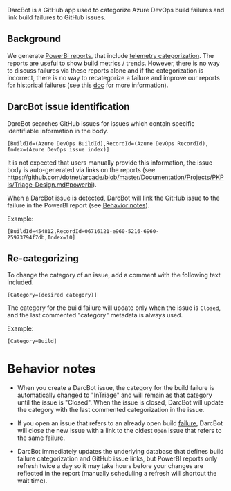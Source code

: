 DarcBot is a GitHub app used to categorize Azure DevOps build failures and link build failures to GitHub issues.

## Background

We generate [PowerBi reports](https://dev.azure.com/dnceng/public/_dashboards/dashboard/40ac4990-3498-4b3a-85dd-2ffde961d672), that include [telemetry categorization](https://github.com/dotnet/arcade/blob/master/Documentation/Projects/DevOps/CI/Telemetry-Guidance.md).  The reports are useful to show build metrics / trends.  However, there is no way to discuss failures via these reports alone and if the categorization is incorrect, there is no way to recategorize a failure and improve our reports for historical failures (see this [doc](https://github.com/dotnet/arcade/blob/master/Documentation/Projects/PKPIs/Triage-Design.md) for more information).

## DarcBot issue identification

DarcBot searches GitHub issues for issues which contain specific identifiable information in the body.

```text
[BuildId=(Azure DevOps BuildId),RecordId=(Azure DevOps RecordId), Index=(Azure DevOps issue index)]
```

It is not expected that users manually provide this information, the issue body is auto-generated via links on the reports (see https://github.com/dotnet/arcade/blob/master/Documentation/Projects/PKPIs/Triage-Design.md#powerbi).

When a DarcBot issue is detected, DarcBot will link the GitHub issue to the failure in the PowerBI report (see [Behavior notes](#behavior-notes)).

Example:

```text
[BuildId=454812,RecordId=06716121-e960-5216-6960-25973794f7db,Index=10]

```

## Re-categorizing

To change the category of an issue, add a comment with the following text included.

```text
[Category=(desired category)]
```

The category for the build failure will update only when the issue is `Closed`, and the last commented "category" metadata is always used.

Example:

```text
[Category=Build]
```

# Behavior notes

- When you create a DarcBot issue, the category for the build failure is automatically changed to "InTriage" and will remain as that category until the issue is "Closed".  When the issue is closed, DarcBot will update the category with the last commented categorization in the issue.

- If you open an issue that refers to an already open build [failure](#darcbot-issue-identification), DarcBot will close the new issue with a link to the oldest `Open` issue that refers to the same failure.

- DarcBot immediately updates the underlying database that defines build failure categorization and GitHub issue links, but PowerBI reports only refresh twice a day so it may take hours before your changes are reflected in the report (manually scheduling a refresh will shortcut the wait time).
